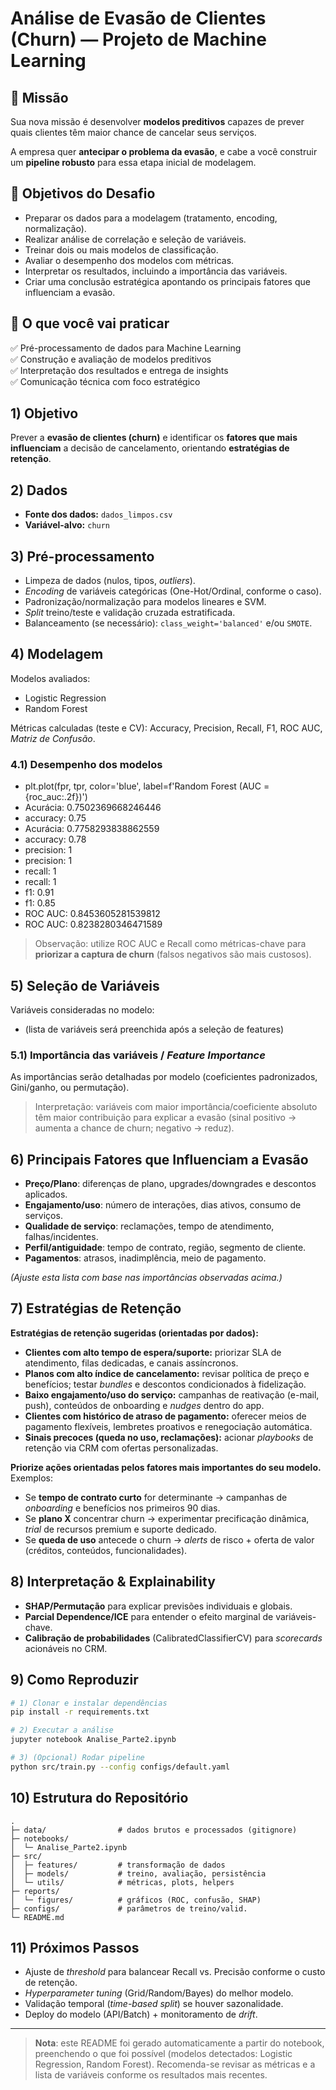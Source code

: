 # Análise de Evasão de Clientes (Churn) — Projeto de Machine Learning

## 🎯 Missão
Sua nova missão é desenvolver **modelos preditivos** capazes de prever quais clientes têm maior chance de cancelar seus serviços.

A empresa quer **antecipar o problema da evasão**, e cabe a você construir um **pipeline robusto** para essa etapa inicial de modelagem.

## 🧠 Objetivos do Desafio
- Preparar os dados para a modelagem (tratamento, encoding, normalização).  
- Realizar análise de correlação e seleção de variáveis.  
- Treinar dois ou mais modelos de classificação.  
- Avaliar o desempenho dos modelos com métricas.  
- Interpretar os resultados, incluindo a importância das variáveis.  
- Criar uma conclusão estratégica apontando os principais fatores que influenciam a evasão.  

## 🧰 O que você vai praticar
✅ Pré-processamento de dados para Machine Learning  
✅ Construção e avaliação de modelos preditivos  
✅ Interpretação dos resultados e entrega de insights  
✅ Comunicação técnica com foco estratégico  


## 1) Objetivo
Prever a **evasão de clientes (churn)** e identificar os **fatores que mais influenciam** a decisão de cancelamento, orientando **estratégias de retenção**.

## 2) Dados
- **Fonte dos dados:** `dados_limpos.csv`
- **Variável-alvo:** `churn`

## 3) Pré-processamento
- Limpeza de dados (nulos, tipos, *outliers*).
- *Encoding* de variáveis categóricas (One-Hot/Ordinal, conforme o caso).
- Padronização/normalização para modelos lineares e SVM.
- *Split* treino/teste e validação cruzada estratificada.
- Balanceamento (se necessário): `class_weight='balanced'` e/ou `SMOTE`.

## 4) Modelagem
Modelos avaliados:
  - Logistic Regression
  - Random Forest

Métricas calculadas (teste e CV): Accuracy, Precision, Recall, F1, ROC AUC, *Matriz de Confusão*.

### 4.1) Desempenho dos modelos
- plt.plot(fpr, tpr, color='blue', label=f'Random Forest (AUC = {roc_auc:.2f})')
- Acurácia: 0.7502369668246446
- accuracy: 0.75
- Acurácia: 0.7758293838862559
- accuracy: 0.78
- precision: 1
- precision: 1
- recall: 1
- recall: 1
- f1: 0.91
- f1: 0.85
- ROC AUC: 0.8453605281539812
- ROC AUC: 0.8238280346471589

> Observação: utilize ROC AUC e Recall como métricas-chave para **priorizar a captura de churn** (falsos negativos são mais custosos).

## 5) Seleção de Variáveis
Variáveis consideradas no modelo:
- (lista de variáveis será preenchida após a seleção de features)

### 5.1) Importância das variáveis / *Feature Importance*
As importâncias serão detalhadas por modelo (coeficientes padronizados, Gini/ganho, ou permutação).

> Interpretação: variáveis com maior importância/coeficiente absoluto têm maior contribuição para explicar a evasão (sinal positivo → aumenta a chance de churn; negativo → reduz).

## 6) Principais Fatores que Influenciam a Evasão
- **Preço/Plano**: diferenças de plano, upgrades/downgrades e descontos aplicados.
- **Engajamento/uso**: número de interações, dias ativos, consumo de serviços.
- **Qualidade de serviço**: reclamações, tempo de atendimento, falhas/incidentes.
- **Perfil/antiguidade**: tempo de contrato, região, segmento de cliente.
- **Pagamentos**: atrasos, inadimplência, meio de pagamento.

_(Ajuste esta lista com base nas importâncias observadas acima.)_

## 7) Estratégias de Retenção
**Estratégias de retenção sugeridas (orientadas por dados):**
- **Clientes com alto tempo de espera/suporte:** priorizar SLA de atendimento, filas dedicadas, e canais assíncronos.
- **Planos com alto índice de cancelamento:** revisar política de preço e benefícios; testar *bundles* e descontos condicionados à fidelização.
- **Baixo engajamento/uso do serviço:** campanhas de reativação (e-mail, push), conteúdos de onboarding e *nudges* dentro do app.
- **Clientes com histórico de atraso de pagamento:** oferecer meios de pagamento flexíveis, lembretes proativos e renegociação automática.
- **Sinais precoces (queda no uso, reclamações):** acionar *playbooks* de retenção via CRM com ofertas personalizadas.

**Priorize ações orientadas pelos fatores mais importantes do seu modelo.** Exemplos:
- Se **tempo de contrato curto** for determinante → campanhas de *onboarding* e benefícios nos primeiros 90 dias.
- Se **plano X** concentrar churn → experimentar precificação dinâmica, *trial* de recursos premium e suporte dedicado.
- Se **queda de uso** antecede o churn → *alerts* de risco + oferta de valor (créditos, conteúdos, funcionalidades).

## 8) Interpretação & Explainability
- **SHAP/Permutação** para explicar previsões individuais e globais.
- **Parcial Dependence/ICE** para entender o efeito marginal de variáveis-chave.
- **Calibração de probabilidades** (CalibratedClassifierCV) para *scorecards* acionáveis no CRM.

## 9) Como Reproduzir
```bash
# 1) Clonar e instalar dependências
pip install -r requirements.txt

# 2) Executar a análise
jupyter notebook Analise_Parte2.ipynb

# 3) (Opcional) Rodar pipeline
python src/train.py --config configs/default.yaml
```

## 10) Estrutura do Repositório
```
.
├─ data/                # dados brutos e processados (gitignore)
├─ notebooks/
│  └─ Analise_Parte2.ipynb
├─ src/
│  ├─ features/         # transformação de dados
│  ├─ models/           # treino, avaliação, persistência
│  └─ utils/            # métricas, plots, helpers
├─ reports/
│  └─ figures/          # gráficos (ROC, confusão, SHAP)
├─ configs/             # parâmetros de treino/valid.
└─ README.md
```

## 11) Próximos Passos
- Ajuste de *threshold* para balancear Recall vs. Precisão conforme o custo de retenção.
- *Hyperparameter tuning* (Grid/Random/Bayes) do melhor modelo.
- Validação temporal (*time-based split*) se houver sazonalidade.
- Deploy do modelo (API/Batch) + monitoramento de *drift*.

---

> **Nota**: este README foi gerado automaticamente a partir do notebook, preenchendo o que foi possível (modelos detectados: Logistic Regression, Random Forest). Recomenda-se revisar as métricas e a lista de variáveis conforme os resultados mais recentes.
